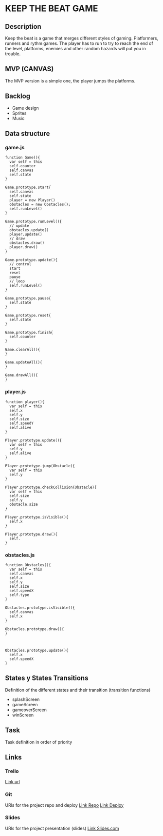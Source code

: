 # KEEP THE BEAT GAME

## Description
Keep the beat is a game that merges different styles of gaming. Platformers, runners and rythm games. The player has to run to try to reach the end of the level, platforms, enemies and other random hazards will put you in trouble.


## MVP (CANVAS)
The MVP version is a simple one, the player jumps the platforms.


## Backlog
- Game design
- Sprites
- Music


## Data structure
### game.js
```
function Game(){
  var self = this
  self.counter
  self.canvas
  self.state
}

Game.prototype.start{
  self.canvas
  self.state
  player = new Player()
  obstacles = new Obstacles();
  self.runLevel()
}

Game.prototype.runLevel(){
  // update
  obstacles.update() 
  player.update()
  // draw
  obstacles.draw()
  player.draw()
}

Game.prototype.update(){
  // control
  start
  reset
  pause
  // loop
  self.runLevel()
}

Game.prototype.pause{
  self.state
}

Game.prototype.reset{
  self.state   
}

Game.prototype.finish{
  self.counter
}

Game.clearAll(){
}

Game.updateAll(){
}

Game.drawAll(){
}
```
### player.js

```
function player(){
  var self = this
  self.x
  self.y
  self.size
  self.speedY
  self.alive
}

Player.prototype.update(){
  var self = this
  self.y
  self.alive  
}

Player.prototype.jump(Obstacle){
  var self = this
  self.y
}

Player.prototype.checkCollision(Obstacle){
  var self = this
  self.size
  self.y
  obstacle.size
}

Player.prototype.isVisible(){
  self.x
}

Player.prototype.draw(){
  self.
}

```
### obstacles.js

```
function Obstacles(){
  var self = this
  self.canvas
  self.x
  self.y
  self.size
  self.speedX
  self.type
}

Obstacles.prototype.isVisible(){
  self.canvas
  self.x
}

Obstacles.prototype.draw(){
}



Obstacles.prototype.update(){
  self.x
  self.speedX
}

``` 

## States y States Transitions
Definition of the different states and their transition (transition functions)

- splashScreen
- gameScreen
- gameoverScreen
- winScreen


## Task
Task definition in order of priority


## Links


### Trello
[Link url](https://trello.com)


### Git
URls for the project repo and deploy
[Link Repo](http://github.com)
[Link Deploy](http://github.com)


### Slides
URls for the project presentation (slides)
[Link Slides.com](http://slides.com)
